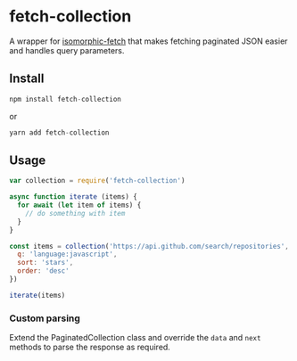 # fetch-collection

A wrapper for [isomorphic-fetch](https://www.npmjs.com/package/isomorphic-fetch) that makes fetching paginated JSON easier and handles query parameters.

## Install

```js
npm install fetch-collection
```

or

```js
yarn add fetch-collection
```

## Usage

```js
var collection = require('fetch-collection')

async function iterate (items) {
  for await (let item of items) {
    // do something with item
  }
}

const items = collection('https://api.github.com/search/repositories', {
  q: 'language:javascript',
  sort: 'stars',
  order: 'desc'
})

iterate(items)

```

### Custom parsing

Extend the PaginatedCollection class and override the `data` and `next` methods to parse the response as required.

